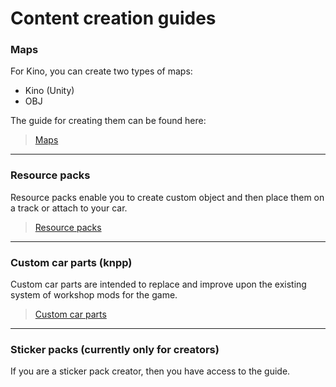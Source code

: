 ﻿# Content creation guides

### Maps
For Kino, you can create two types of maps:
* Kino (Unity)
* OBJ

The guide for creating them can be found here:

> [Maps](Maps/MapsInfo.md)

---

### Resource packs

Resource packs enable you to create custom object and then place them on a track or attach to your car.

> [Resource packs](ResourcePacks/ResourcePackInfo.md)

---

### Custom car parts (knpp)

Custom car parts are intended to replace and improve upon the existing system of workshop mods for the game.

> [Custom car parts](CustomCarParts/CustomPartsInfo.md)  

---

### Sticker packs (currently only for creators)

If you are a sticker pack creator, then you have access to the guide.
